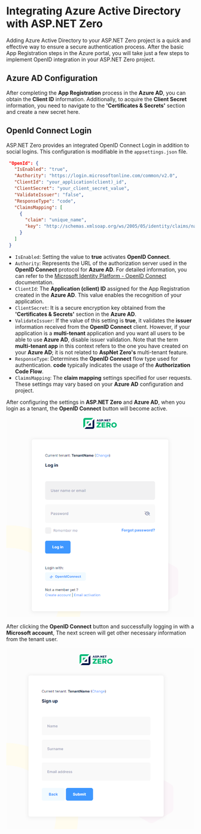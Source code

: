 # Integrating Azure Active Directory with ASP.NET Zero

Adding Azure Active Directory to your ASP.NET Zero project is a quick and effective way to ensure a secure authentication process. After the basic App Registration steps in the Azure portal, you will take just a few steps to implement OpenID integration in your ASP.NET Zero project.

## Azure AD Configuration
After completing the **App Registration** process in the **Azure AD**, you can obtain the **Client ID** information. Additionally, to acquire the **Client Secret** information, you need to navigate to the **'Certificates & Secrets'** section and create a new secret here.

## OpenId Connect Login
ASP.NET Zero provides an integrated OpenID Connect Login in addition to social logins. This configuration is modifiable in the `appsettings.json` file.

```json
 "OpenId": {
   "IsEnabled": "true",
   "Authority": "https://login.microsoftonline.com/common/v2.0",
   "ClientId": "your_application(client)_id",
   "ClientSecret": "your_client_secret_value",
   "ValidateIssuer": "false",
   "ResponseType": "code",
   "ClaimsMapping": [
     {
       "claim": "unique_name",
       "key": "http://schemas.xmlsoap.org/ws/2005/05/identity/claims/nameidentifier"
     }
   ]
 }
```

- `IsEnabled`: Setting the value to **true** activates **OpenID Connect**.
- `Authority`: Represents the URL of the authorization server used in the **OpenID Connect** protocol for **Azure AD**. For detailed information, you can refer to the [Microsoft Identity Platform - OpenID Connect](https://learn.microsoft.com/en-us/entra/identity-platform/v2-protocols-oidc) documentation.
- `ClientId`: The **Application (client) ID** assigned for the App Registration created in the **Azure AD**. This value enables the recognition of your application.
- `ClientSecret`: It is a secure encryption key obtained from the **'Certificates & Secrets'** section in the **Azure AD**.
- `ValidateIssuer`: If the value of this setting is **true**, it validates the **issuer** information received from the **OpenID Connect** client. However, if your application is a **multi-tenant** application and you want all users to be able to use **Azure AD**, disable issuer validation. Note that the term **multi-tenant app** in this context refers to the one you have created on your **Azure AD**; it is not related to **AspNet Zero's** multi-tenant feature.
- `ResponseType`: Determines the **OpenID Connect** flow type used for authentication. **code** typically indicates the usage of the **Authorization Code Flow**.
- `ClaimsMapping`: The **claim mapping** settings specified for user requests. These settings may vary based on your **Azure AD** configuration and project.

After configuring the settings in **ASP.NET Zero** and **Azure AD**, when you login as a tenant, the **OpenID Connect** button will become active.

![Login Screen with OpenIdConnect](Images/Blog/login-screen-with-openidconnect.png)

After clicking the **OpenID Connect** button and successfully logging in with a **Microsoft account**, The next screen will get other necessary information from the tenant user.

![External Login Callback Screen ](Images/Blog/external-login-callback-screen.png)



